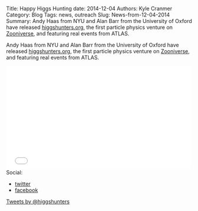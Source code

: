 Title: Happy Higgs Hunting
date: 2014-12-04
Authors: Kyle Cranmer
Category: Blog
Tags: news, outreach
Slug: News-from-12-04-2014
Summary: Andy Haas from NYU and Alan Barr from the University of Oxford have released [higgshunters.org](http://www.higgshunters.org/), the first particle physics venture on [Zooniverse](https://www.zooniverse.org), and featuring real events from ATLAS.  


Andy Haas from NYU and Alan Barr from the University of Oxford have released [higgshunters.org](http://www.higgshunters.org/), the first particle physics venture on [Zooniverse](https://www.zooniverse.org), and featuring real events from ATLAS.  

<iframe src="//player.vimeo.com/video/102828578" width="500" height="281" frameborder="0" webkitallowfullscreen mozallowfullscreen allowfullscreen></iframe>
Social: 

 * [twitter](https://twitter.com/higgshunters)
 * [facebook](https://www.facebook.com/pages/Higgs-Hunters/1436737436604742)

<a class="twitter-timeline" href="https://twitter.com/higgshunters" data-widget-id="544562606384484352">Tweets by @higgshunters</a>
<script>!function(d,s,id){var js,fjs=d.getElementsByTagName(s)[0],p=/^http:/.test(d.location)?'http':'https';if(!d.getElementById(id)){js=d.createElement(s);js.id=id;js.src=p+"://platform.twitter.com/widgets.js";fjs.parentNode.insertBefore(js,fjs);}}(document,"script","twitter-wjs");</script>

 

 